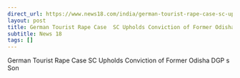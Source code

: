 ```yaml
---
direct_url: https://www.news18.com/india/german-tourist-rape-case-sc-upholds-conviction-of-former-odisha-dgps-son-8843358.html
layout: post
title: German Tourist Rape Case  SC Upholds Conviction of Former Odisha DGP s Son
subtitle: News 18
tags: []
---
```


German Tourist Rape Case  SC Upholds Conviction of Former Odisha DGP s Son
